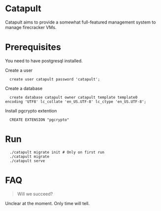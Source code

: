 # Catapult
Catapult aims to provide a somewhat full-featured management system to manage firecracker VMs.

# Prerequisites
You need to have postgresql installed.

Create a user
```
  create user catapult password 'catapult';
```

Create a database
```
  create database catapult owner catapult template template0
encoding 'UTF8' lc_collate 'en_US.UTF-8' lc_ctype 'en_US.UTF-8';

```

Install pgcrypto extention
```
  CREATE EXTENSION "pgcrypto"
```

# Run
```
  ./catapult migrate init # Only on first run
  ./catapult migrate
  ./catapult serve
```

# FAQ
> Will we succeed?

Unclear at the moment. Only time will tell.
